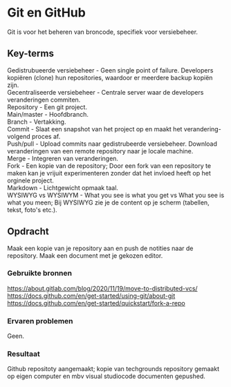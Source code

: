 # Git en GitHub
Git is voor het beheren van broncode, specifiek voor versiebeheer. 

## Key-terms
Gedistrubueerde versiebeheer - Geen single point of failure. Developers kopiëren (clone) hun repositories, waardoor er meerdere backup kopiën zijn. <br/>
Gecentraliseerde versiebeheer - Centrale server waar de developers veranderingen commiten. <br/>
Repository - Een git project. <br/>
Main/master - Hoofdbranch. <br/>
Branch - Vertakking.<br/>
Commit - Slaat een snapshot van het project op en maakt het verandering-volgend proces af. <br/>
Push/pull - Upload commits naar gedistrubeerde versiebeheer. Download veranderingen van een remote repository naar je locale machine. <br/>
Merge - Integreren van veranderingen. <br/>
Fork - Een kopie van de repository; Door een fork van een repository te maken kan je vrijuit experimenteren zonder dat het invloed heeft op het orginele project. <br/>
Markdown - Lichtgewicht opmaak taal.<br/>
WYSIWYG vs WYSIWYM - What you see is what you get vs What you see is what you meen; Bij WYSIWYG zie je de content op je scherm (tabellen, tekst, foto's etc.). <br/>

## Opdracht
Maak een kopie van je repository aan en push de notities naar de repository.
Maak een document met je gekozen editor.

### Gebruikte bronnen
https://about.gitlab.com/blog/2020/11/19/move-to-distributed-vcs/ <br/>
https://docs.github.com/en/get-started/using-git/about-git <br/>
https://docs.github.com/en/get-started/quickstart/fork-a-repo 

### Ervaren problemen
Geen. 

### Resultaat
Github repositoty aangemaakt; kopie van techgrounds repository gemaakt op eigen computer en mbv visual studiocode documenten gepushed. 

